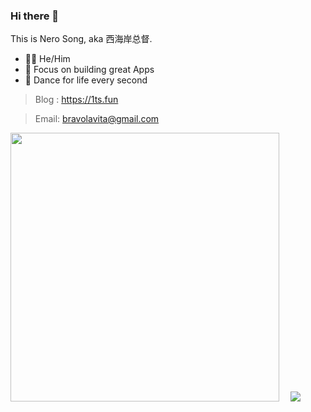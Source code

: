 ### Hi there 👋

This is Nero Song, aka 西海岸总督.

- 🧑‍💻 He/Him 
- 🎯 Focus on building great Apps
- 🌱 Dance for life every second

> Blog : https://1ts.fun

> Email: bravolavita@gmail.com

<a href="https://github.com/NeroSong"> <img width="430" src="https://github-readme-stats.vercel.app/api?username=NeroSong&show_icons=true&count_private=true&bg_color=EFFAF5" /></a>　 [![](https://github-readme-stats.vercel.app/api/top-langs/?username=NeroSong&layout=compact&bg_color=EFFAF5)](https://github.com/NeroSong)

